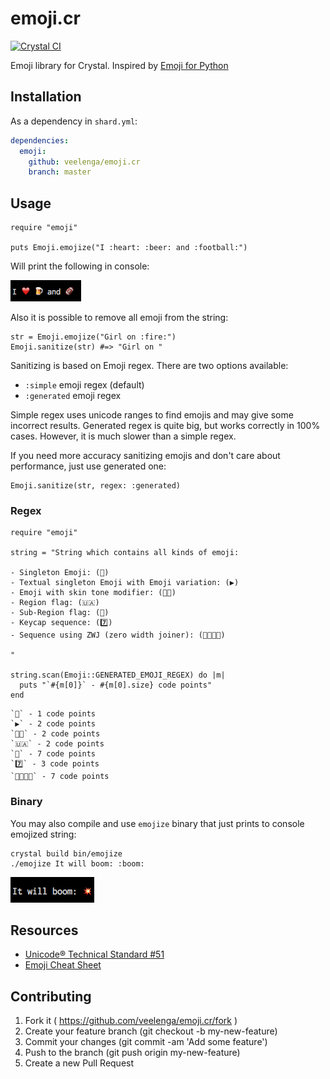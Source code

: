 # emoji.cr

[![Crystal CI](https://github.com/veelenga/emoji.cr/actions/workflows/crystal.yml/badge.svg?branch=master)](https://github.com/veelenga/emoji.cr/actions/workflows/crystal.yml)

Emoji library for Crystal. Inspired by [Emoji for Python](https://github.com/carpedm20/emoji)

## Installation

As a dependency in `shard.yml`:

```yaml
dependencies:
  emoji:
    github: veelenga/emoji.cr
    branch: master
```

## Usage

```crystal
require "emoji"

puts Emoji.emojize("I :heart: :beer: and :football:")
```

Will print the following in console:

![](assets/screen.png)

Also it is possible to remove all emoji from the string:

```crystal
str = Emoji.emojize("Girl on :fire:")
Emoji.sanitize(str) #=> "Girl on "
```

Sanitizing is based on Emoji regex. There are two options available:

- `:simple` emoji regex (default)
- `:generated` emoji regex

Simple regex uses unicode ranges to find emojis and may give some incorrect results.
Generated regex is quite big, but works correctly in 100% cases.
However, it is much slower than a simple regex.

If you need more accuracy sanitizing emojis and don't care about performance, just use generated one:

```crystal
Emoji.sanitize(str, regex: :generated)
```

### Regex

```crystal
require "emoji"

string = "String which contains all kinds of emoji:

- Singleton Emoji: (💎)
- Textual singleton Emoji with Emoji variation: (▶️)
- Emoji with skin tone modifier: (🖐🏼)
- Region flag: (🇺🇦)
- Sub-Region flag: (🏴󠁧󠁢󠁳󠁣󠁴󠁿)
- Keycap sequence: (7️⃣)
- Sequence using ZWJ (zero width joiner): (👨‍👩‍👧‍👦)

"

string.scan(Emoji::GENERATED_EMOJI_REGEX) do |m|
  puts "`#{m[0]}` - #{m[0].size} code points"
end
```

```console
`💎` - 1 code points
`▶️` - 2 code points
`🖐🏼` - 2 code points
`🇺🇦` - 2 code points
`🏴󠁧󠁢󠁳󠁣󠁴󠁿` - 7 code points
`7️⃣` - 3 code points
`👨‍👩‍👧‍👦` - 7 code points
```

### Binary

You may also compile and use `emojize` binary that just prints to console emojized string:

```console
crystal build bin/emojize
./emojize It will boom: :boom:
```

![](assets/boom.png)

## Resources

- [Unicode® Technical Standard #51](http://www.unicode.org/reports/tr51/)
- [Emoji Cheat Sheet](http://www.emoji-cheat-sheet.com/)

## Contributing

1. Fork it ( https://github.com/veelenga/emoji.cr/fork )
2. Create your feature branch (git checkout -b my-new-feature)
3. Commit your changes (git commit -am 'Add some feature')
4. Push to the branch (git push origin my-new-feature)
5. Create a new Pull Request
